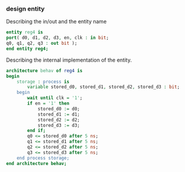 ### design entity

Describing the in/out and the entity name

```VHDL
entity reg4 is
port( d0, d1, d2, d3, en, clk : in bit;
q0, q1, q2, q3 : out bit );
end entity reg4;
```

Describing the internal implementation of the entity.

```VHDL
architecture behav of reg4 is
begin
	storage : process is
		variable stored_d0, stored_d1, stored_d2, stored_d3 : bit;
	begin
		wait until clk = '1';
		if en = '1' then
			stored_d0 := d0;
			stored_d1 := d1;
			stored_d2 := d2;
			stored_d3 := d3;
		end if;
		q0 <= stored_d0 after 5 ns;
		q1 <= stored_d1 after 5 ns;
		q2 <= stored_d2 after 5 ns;
		q3 <= stored_d3 after 5 ns;
	end process storage;
end architecture behav;
```
